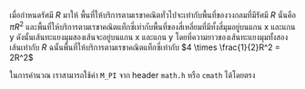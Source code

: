 เมื่อกำหนดรัศมี $R$ มาให้ พื้นที่ให้บริการตามเรขาคณิตทั่วไปจะเท่ากับพื้นที่ของวงกลมที่มีรัศมี $R$ นั่นคือ $\pi R^2$ และพื้นที่ให้บริการตามเรขาคณิตแท็กซี่เท่ากับพื้นที่ของสี่เหลี่ยมที่มีทั้งสี่มุมอยู่บนแกน x และแกน y ดังนั้นเส้นทะแยงมุมสองเส้นจะอยู่บนแกน x และแกน y โดยที่ความยาวของเส้นทะแยงมุมทั้งสองเส้นเท่ากับ $R$ ฉนั้นพื้นที่ให้บริการตามเรขาคณิตแท็กซี่เท่ากับ $4 \times \frac{1}{2}R^2 = 2R^2$

ในการคำนวณ เราสามารถใช้ค่า ```M_PI``` จาก header ```math.h``` หรือ ``cmath`` ได้โดยตรง

